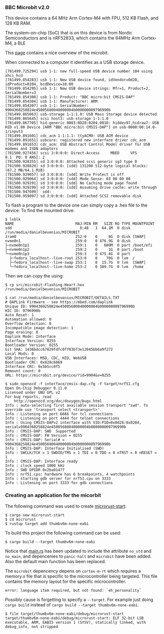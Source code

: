 ### BBC Microbit v2.0
This device contains a 64 MHz Arm Cortex-M4 with FPU, 512 KB Flash, and
128 KB RAM.

The system-on-chip (SoC) that is on this device is from Nordic Semiconductors
and is nRF52833, which contains the 64MHz Arm Cortex-M4, a BLE

This [page](https://tech.microbit.org/hardware/#overview) contains a nice
overview of the microbit.

When connected to a computer it identifies as a USB storage device.
```console
[781499.725294] usb 1-1: new full-speed USB device number 104 using xhci_hcd
[781499.854283] usb 1-1: New USB device found, idVendor=0d28, idProduct=0204, bcdDevice=10.00
[781499.854295] usb 1-1: New USB device strings: Mfr=1, Product=2, SerialNumber=3
[781499.854300] usb 1-1: Product: "BBC micro:bit CMSIS-DAP"
[781499.854304] usb 1-1: Manufacturer: ARM
[781499.854307] usb 1-1: SerialNumber: 9904360258824e45005680040000004b000000009796990b
[781499.865063] usb-storage 1-1:1.0: USB Mass Storage device detected
[781499.865645] scsi host3: usb-storage 1-1:1.0
[781499.867705] hid-generic 0003:0D28:0204.001D: hiddev97,hidraw7: USB HID v1.00 Device [ARM "BBC micro:bit CMSIS-DAP"] on usb-0000:00:14.0-1/input3
[781499.891601] cdc_acm 1-1:1.1: ttyACM0: USB ACM device
[781499.891651] usbcore: registered new interface driver cdc_acm
[781499.891653] cdc_acm: USB Abstract Control Model driver for USB modems and ISDN adapters
[781500.927456] scsi 3:0:0:0: Direct-Access     MBED     VFS              0.1  PQ: 0 ANSI: 2
[781500.928355] sd 3:0:0:0: Attached scsi generic sg3 type 0
[781500.928820] sd 3:0:0:0: [sdd] 131200 512-byte logical blocks: (67.2 MB/64.1 MiB)
[781500.929057] sd 3:0:0:0: [sdd] Write Protect is off
[781500.929064] sd 3:0:0:0: [sdd] Mode Sense: 03 00 00 00
[781500.929291] sd 3:0:0:0: [sdd] No Caching mode page found
[781500.929299] sd 3:0:0:0: [sdd] Assuming drive cache: write through
[781500.947699]  sdd:
[781500.959097] sd 3:0:0:0: [sdd] Attached SCSI removable disk
```
To flash a program to the device one can simply copy a .hex file to the device:
To find the mounted drive:
```console
$ lsblk
NAME                            MAJ:MIN RM   SIZE RO TYPE MOUNTPOINT
sdd                               8:48   1  64.1M  0 disk /run/media/danielbevenius/MICROBIT
zram0                           252:0    0     8G  0 disk [SWAP]
nvme0n1                         259:0    0 476.9G  0 disk 
├─nvme0n1p1                     259:1    0   600M  0 part /boot/efi
├─nvme0n1p2                     259:2    0     1G  0 part /boot
└─nvme0n1p3                     259:3    0 475.4G  0 part 
  ├─fedora_localhost--live-root 253:0    0    70G  0 lvm  /
  ├─fedora_localhost--live-swap 253:1    0  15.7G  0 lvm  [SWAP]
  └─fedora_localhost--live-home 253:2    0 389.7G  0 lvm  /home
```
Then we can copy the using:
```console
$ cp src/microbit-Flashing-Heart.hex /run/media/danielbevenius/MICROBIT
```

```console
$ cat /run/media/danielbevenius/MICROBIT/DETAILS.TXT 
# DAPLink Firmware - see https://mbed.com/daplink
Unique ID: 9904360258824e45005680040000004b000000009796990b
HIC ID: 9796990b
Auto Reset: 1
Automation allowed: 0
Overflow detection: 0
Incompatible image detection: 1
Page erasing: 0
Daplink Mode: Interface
Interface Version: 0255
Bootloader Version: 0255
Git SHA: 1436bdcc67029fdfc0ff03b73e12045bb6a9f272
Local Mods: 0
USB Interfaces: MSD, CDC, HID, WebUSB
Bootloader CRC: 0x828c6069
Interface CRC: 0x5b5cc0f5
Remount count: 0
URL: https://microbit.org/device/?id=9904&v=0255
```

```console
$ sudo openocd -f interface/cmsis-dap.cfg -f target/nrf51.cfg
Open On-Chip Debugger 0.11.0
Licensed under GNU GPL v2
For bug reports, read
	http://openocd.org/doc/doxygen/bugs.html
Info : auto-selecting first available session transport "swd". To override use 'transport select <transport>'.
Info : Listening on port 6666 for tcl connections
Info : Listening on port 4444 for telnet connections
Info : Using CMSIS-DAPv2 interface with VID:PID=0x0d28:0x0204, serial=9904360258824e45005680040000004b000000009796990b
Info : CMSIS-DAP: SWD  Supported
Info : CMSIS-DAP: FW Version = 0255
Info : CMSIS-DAP: Serial# = 9904360258824e45005680040000004b000000009796990b
Info : CMSIS-DAP: Interface Initialised (SWD)
Info : SWCLK/TCK = 1 SWDIO/TMS = 1 TDI = 0 TDO = 0 nTRST = 0 nRESET = 1
Info : CMSIS-DAP: Interface ready
Info : clock speed 1000 kHz
Info : SWD DPIDR 0x2ba01477
Info : nrf51.cpu: hardware has 6 breakpoints, 4 watchpoints
Info : starting gdb server for nrf51.cpu on 3333
Info : Listening on port 3333 for gdb connections
```

### Creating an application for the micorbit
The following command was used to create [microrust-start](./microrust-start):
```console
$ cargo new microrust-start
$ cd microrust
$ rustup target add thumbv6m-none-eabi
```
To build this project the following command can be used:
```console
$ cargo build --target thumbv6m-none-eabi
```

Notice that [main.rs](./microrust-start/src/main.rs) has been updated to include
the attribute `no_std` and `no_main`, and depencenies to `panic-halt` and
`microbit` have been added. Also the default main function has been replaced.

The `microbit` depencency depens on `cortex-m-rt` which requires a memory.x
file that is specific to the microcontroller being targeted. This file contains
the memory layout for the specific microcontroller.

```console
error: language item required, but not found: `eh_personality`
```
Possibly cause is forgetting to specify a `--target`. For example just doing
`cargo build` instead of `cargo build --target thumbv6m-none-eabi`.

```console
$ file target/thumbv6m-none-eabi/debug/microrust-start
target/thumbv6m-none-eabi/debug/microrust-start: ELF 32-bit LSB executable, ARM, EABI5 version 1 (SYSV), statically linked, with debug_info, not stripped
```
